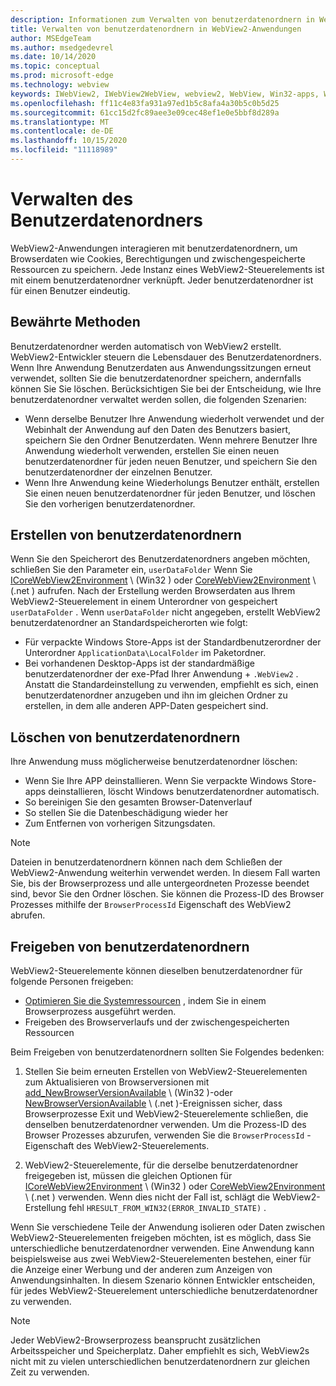 ```yaml
---
description: Informationen zum Verwalten von benutzerdatenordnern in WebView2-Anwendungen
title: Verwalten von benutzerdatenordnern in WebView2-Anwendungen
author: MSEdgeTeam
ms.author: msedgedevrel
ms.date: 10/14/2020
ms.topic: conceptual
ms.prod: microsoft-edge
ms.technology: webview
keywords: IWebView2, IWebView2WebView, webview2, WebView, Win32-apps, Win32, Edge, ICoreWebView2, ICoreWebView2Host, Browser-Steuerelement, Edge-HTML, benutzerdatenordner
ms.openlocfilehash: ff11c4e83fa931a97ed1b5c8afa4a30b5c0b5d25
ms.sourcegitcommit: 61cc15d2fc89aee3e09cec48ef1e0e5bbf8d289a
ms.translationtype: MT
ms.contentlocale: de-DE
ms.lasthandoff: 10/15/2020
ms.locfileid: "11118989"
---
```

# Verwalten des Benutzerdatenordners  

WebView2-Anwendungen interagieren mit benutzerdatenordnern, um Browserdaten wie Cookies, Berechtigungen und zwischengespeicherte Ressourcen zu speichern.  Jede Instanz eines WebView2-Steuerelements ist mit einem benutzerdatenordner verknüpft.  Jeder benutzerdatenordner ist für einen Benutzer eindeutig.  

## Bewährte Methoden  

Benutzerdatenordner werden automatisch von WebView2 erstellt.  WebView2-Entwickler steuern die Lebensdauer des Benutzerdatenordners.  Wenn Ihre Anwendung Benutzerdaten aus Anwendungssitzungen erneut verwendet, sollten Sie die benutzerdatenordner speichern, andernfalls können Sie Sie löschen.  Berücksichtigen Sie bei der Entscheidung, wie Ihre benutzerdatenordner verwaltet werden sollen, die folgenden Szenarien:  

*   Wenn derselbe Benutzer Ihre Anwendung wiederholt verwendet und der Webinhalt der Anwendung auf den Daten des Benutzers basiert, speichern Sie den Ordner Benutzerdaten.  Wenn mehrere Benutzer Ihre Anwendung wiederholt verwenden, erstellen Sie einen neuen benutzerdatenordner für jeden neuen Benutzer, und speichern Sie den benutzerdatenordner der einzelnen Benutzer.
*   Wenn Ihre Anwendung keine Wiederholungs Benutzer enthält, erstellen Sie einen neuen benutzerdatenordner für jeden Benutzer, und löschen Sie den vorherigen benutzerdatenordner.  

## Erstellen von benutzerdatenordnern  

Wenn Sie den Speicherort des Benutzerdatenordners angeben möchten, schließen Sie den Parameter ein, `userDataFolder` Wenn Sie [ICoreWebView2Environment](/microsoft-edge/webview2/reference/win32/icorewebview2environment) \ (Win32 \) oder [CoreWebView2Environment](/dotnet/api/microsoft.web.webview2.core.corewebview2environment) \ (.net \) aufrufen.  Nach der Erstellung werden Browserdaten aus Ihrem WebView2-Steuerelement in einem Unterordner von gespeichert `userDataFolder` .  Wenn `userDataFolder` nicht angegeben, erstellt WebView2 benutzerdatenordner an Standardspeicherorten wie folgt:  

*   Für verpackte Windows Store-Apps ist der Standardbenutzerordner der Unterordner `ApplicationData\LocalFolder` im Paketordner.  
*   Bei vorhandenen Desktop-Apps ist der standardmäßige benutzerdatenordner der exe-Pfad Ihrer Anwendung + `.WebView2` .  Anstatt die Standardeinstellung zu verwenden, empfiehlt es sich, einen benutzerdatenordner anzugeben und ihn im gleichen Ordner zu erstellen, in dem alle anderen APP-Daten gespeichert sind.  

## Löschen von benutzerdatenordnern  

Ihre Anwendung muss möglicherweise benutzerdatenordner löschen:  

*   Wenn Sie Ihre APP deinstallieren.  Wenn Sie verpackte Windows Store-apps deinstallieren, löscht Windows benutzerdatenordner automatisch.  
*   So bereinigen Sie den gesamten Browser-Datenverlauf  
*   So stellen Sie die Datenbeschädigung wieder her  
*   Zum Entfernen von vorherigen Sitzungsdaten.  

> [!NOTE]
> Dateien in benutzerdatenordnern können nach dem Schließen der WebView2-Anwendung weiterhin verwendet werden.  In diesem Fall warten Sie, bis der Browserprozess und alle untergeordneten Prozesse beendet sind, bevor Sie den Ordner löschen.  Sie können die Prozess-ID des Browser Prozesses mithilfe der `BrowserProcessId` Eigenschaft des WebView2 abrufen.  

## Freigeben von benutzerdatenordnern  

WebView2-Steuerelemente können dieselben benutzerdatenordner für folgende Personen freigeben:  

*   [Optimieren Sie die Systemressourcen](../concepts/process-model.md) , indem Sie in einem Browserprozess ausgeführt werden.  
*   Freigeben des Browserverlaufs und der zwischengespeicherten Ressourcen  

Beim Freigeben von benutzerdatenordnern sollten Sie Folgendes bedenken:  

1.  Stellen Sie beim erneuten Erstellen von WebView2-Steuerelementen zum Aktualisieren von Browserversionen mit [add_NewBrowserVersionAvailable](/microsoft-edge/webview2/reference/win32/icorewebview2environment#add_newbrowserversionavailable) \ (Win32 \)-oder [NewBrowserVersionAvailable](/dotnet/api/microsoft.web.webview2.core.corewebview2environment.newbrowserversionavailable) \ (.net \)-Ereignissen sicher, dass Browserprozesse Exit und WebView2-Steuerelemente schließen, die denselben benutzerdatenordner verwenden.  Um die Prozess-ID des Browser Prozesses abzurufen, verwenden Sie die `BrowserProcessId` -Eigenschaft des WebView2-Steuerelements.  

2.  WebView2-Steuerelemente, für die derselbe benutzerdatenordner freigegeben ist, müssen die gleichen Optionen für [ICoreWebView2Environment](/microsoft-edge/webview2/reference/win32/icorewebview2environment) \ (Win32 \) oder [CoreWebView2Environment](/dotnet/api/microsoft.web.webview2.core.corewebview2environment) \ (.net \) verwenden.  Wenn dies nicht der Fall ist, schlägt die WebView2-Erstellung fehl `HRESULT_FROM_WIN32(ERROR_INVALID_STATE)` .  

Wenn Sie verschiedene Teile der Anwendung isolieren oder Daten zwischen WebView2-Steuerelementen freigeben möchten, ist es möglich, dass Sie unterschiedliche benutzerdatenordner verwenden.  Eine Anwendung kann beispielsweise aus zwei WebView2-Steuerelementen bestehen, einer für die Anzeige einer Werbung und der anderen zum Anzeigen von Anwendungsinhalten.  In diesem Szenario können Entwickler entscheiden, für jedes WebView2-Steuerelement unterschiedliche benutzerdatenordner zu verwenden.  

> [!NOTE]
> Jeder WebView2-Browserprozess beansprucht zusätzlichen Arbeitsspeicher und Speicherplatz.  Daher empfiehlt es sich, WebView2s nicht mit zu vielen unterschiedlichen benutzerdatenordnern zur gleichen Zeit zu verwenden.  
